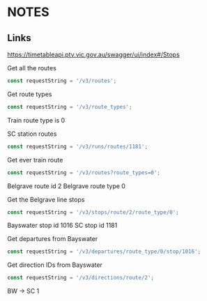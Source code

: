 # NOTES

## Links

https://timetableapi.ptv.vic.gov.au/swagger/ui/index#/Stops

Get all the routes

```js
const requestString = '/v3/routes';
```

Get route types

```js
const requestString = '/v3/route_types';
```

Train route type is 0

SC station routes

```js
const requestString = '/v3/runs/routes/1181';
```

Get ever train route

```js
const requestString = '/v3/routes?route_types=0';
```

Belgrave route id 2
Belgrave route type 0

Get the Belgrave line stops

```js
const requestString = '/v3/stops/route/2/route_type/0';
```

Bayswater stop id 1016
SC stop id 1181

Get departures from Bayswater

```js
const requestString = '/v3/departures/route_type/0/stop/1016';
```

Get direction IDs from Bayswater

```js
const requestString = '/v3/directions/route/2';
```

BW -> SC 1
